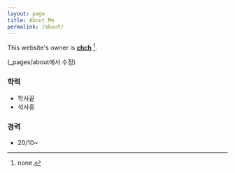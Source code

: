 ```yaml
---
layout: page
title: About Me
permalink: /about/
---
```


This website's owner is **[chch](https://github.com/seoyeonc/chch)** [^1].

(_pages/about에서 수정)
### 학력 
- 학사끝
- 석사중

### 경력
- 20/10~

[^1]:none.
